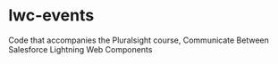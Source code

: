 # lwc-events
 Code that accompanies the Pluralsight course, Communicate Between Salesforce Lightning Web Components
